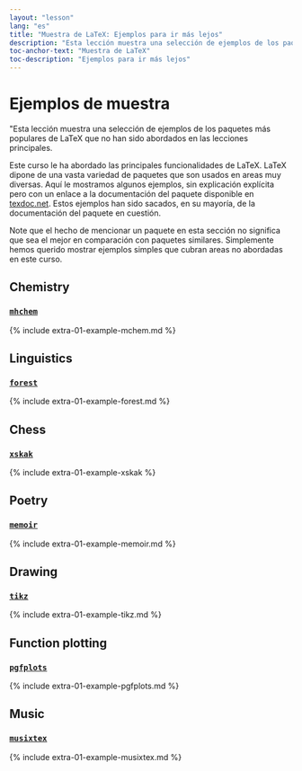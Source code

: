 ```yaml
---
layout: "lesson"
lang: "es"
title: "Muestra de LaTeX: Ejemplos para ir más lejos"
description: "Esta lección muestra una selección de ejemplos de los paquetes más populares de LaTeX que no han sido abordados en las lecciones principales."
toc-anchor-text: "Muestra de LaTeX"
toc-description: "Ejemplos para ir más lejos"
---
```


# Ejemplos de muestra

<span
  class="summary">"Esta lección muestra una selección de ejemplos de los paquetes más populares de LaTeX que no han sido abordados en las lecciones principales.</span>

Este curso le ha abordado las principales funcionalidades de LaTeX.
LaTeX dipone de una vasta variedad de paquetes que son usados en areas
muy diversas. Aquí le mostramos algunos ejemplos, sin explicación explícita pero
con un enlace a la documentación del paquete disponible en [texdoc.net](https://texdoc.net).
Estos ejemplos han sido sacados, en su mayoría, de la documentación del paquete en cuestión.

<p
  class="hint">Note que el hecho de mencionar un paquete en esta sección no significa que sea el mejor en comparación con paquetes similares. Simplemente hemos querido mostrar ejemplos simples que cubran areas no abordadas en este curso.</p>

## Chemistry

### [`mhchem`](https://texdoc.net/pkg/mhchem)

{% include extra-01-example-mchem.md %}


## Linguistics
### [`forest`](https://texdoc.net/pkg/forest)

{% include extra-01-example-forest.md %}

## Chess

<!-- not 2017 -->
### [`xskak`](https://texdoc.net/pkg/xskak)

{% include extra-01-example-xskak %}


## Poetry

### [`memoir`](https://texdoc.net/pkg/memoir)


{% include extra-01-example-memoir.md %}

## Drawing
<!-- not 2017 -->
### [`tikz`](https://texdoc.net/pkg/tikz)


<!-- {% raw %} -->
{% include extra-01-example-tikz.md %}
<!-- {% endraw %} -->

## Function plotting
### [`pgfplots`](https://texdoc.net/pkg/plots)


<!-- {% raw %} -->
{% include extra-01-example-pgfplots.md %}
<!-- {% endraw %} -->

## Music


### [`musixtex`](https://texdoc.net/pkg/musixtex)


<!-- {% raw %} -->
{% include extra-01-example-musixtex.md %}
<!-- {% endraw %} -->
